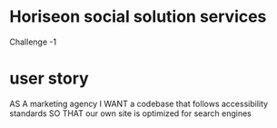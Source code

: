 # Horiseon social solution services 
Challenge -1 

# user story 
AS A marketing agency
I WANT a codebase that follows accessibility standards
SO THAT our own site is optimized for search engines